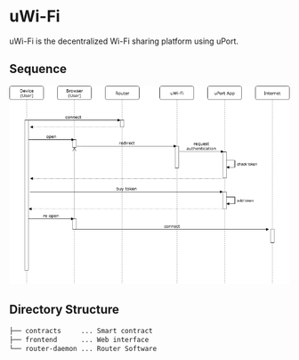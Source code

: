 # uWi-Fi
uWi-Fi is the decentralized Wi-Fi sharing platform using uPort.

## Sequence
![sequence](https://github.com/blockchainexe/eth_hack_team02/blob/master/sequence.png)

## Directory Structure
```
├── contracts     ... Smart contract
├── frontend      ... Web interface
└── router-daemon ... Router Software
```
